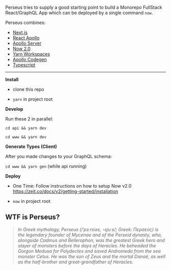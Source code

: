 Perseus tries to supply a good starting point to build a Monorepo FullStack React/GraphQL App which can be deployed by a single command `now`.

Perseus combines:

- [Next.js](https://github.com/zeit/next.js/)
- [React Apollo](https://github.com/apollographql/react-apollo)
- [Apollo Server](https://github.com/apollographql/apollo-server)
- [Now 2.0](https://github.com/zeit/now-cli)
- [Yarn Workspaces](https://yarnpkg.com/lang/en/docs/workspaces/)
- [Apollo Codegen](https://github.com/apollographql/apollo-tooling)
- [Typescript](https://github.com/Microsoft/TypeScript)

---

**Install**

- clone this repo

- `yarn` in project root

**Develop**

Run these 2 in parallel:

`cd api && yarn dev`

`cd www && yarn dev`

**Generate Types (Client)**

After you made changes to your GraphQL schema:

`cd www && yarn gen` (while api running)

**Deploy**

- One Time: Follow instructions on how to setup Now v2.0 https://zeit.co/docs/v2/getting-started/installation

- `now` in project root

## WTF is Perseus?

> _In Greek mythology, Perseus (/ˈpɜːrsiəs, -sjuːs/; Greek: Περσεύς) is the legendary founder of Mycenae and of the Perseid dynasty, who, alongside Cadmus and Bellerophon, was the greatest Greek hero and slayer of monsters before the days of Heracles. He beheaded the Gorgon Medusa for Polydectes and saved Andromeda from the sea monster Cetus. He was the son of Zeus and the mortal Danaë, as well as the half-brother and great-grandfather of Heracles._
